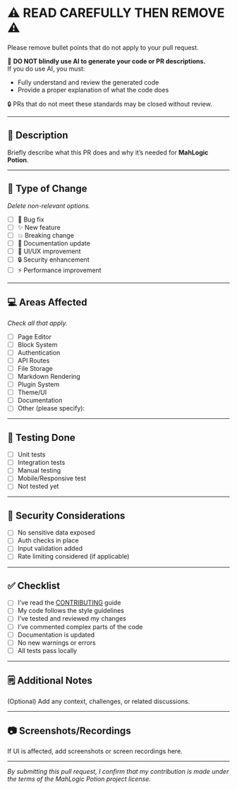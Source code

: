 # ⚠️ READ CAREFULLY THEN REMOVE ⚠️

Please remove bullet points that do not apply to your pull request.

🚫 **DO NOT blindly use AI to generate your code or PR descriptions.**  
If you do use AI, you must:

- Fully understand and review the generated code
- Provide a proper explanation of what the code does

🔒 PRs that do not meet these standards may be closed without review.

---

## 📄 Description

Briefly describe what this PR does and why it’s needed for **MahLogic Potion**.

---

## 🧱 Type of Change

_Delete non-relevant options._

- [ ] 🐛 Bug fix
- [ ] ✨ New feature
- [ ] 💥 Breaking change
- [ ] 📝 Documentation update
- [ ] 🎨 UI/UX improvement
- [ ] 🔒 Security enhancement
- [ ] ⚡ Performance improvement

---

## 💻 Areas Affected

_Check all that apply._

- [ ] Page Editor
- [ ] Block System
- [ ] Authentication
- [ ] API Routes
- [ ] File Storage
- [ ] Markdown Rendering
- [ ] Plugin System
- [ ] Theme/UI
- [ ] Documentation
- [ ] Other (please specify):

---

## 🧪 Testing Done

- [ ] Unit tests
- [ ] Integration tests
- [ ] Manual testing
- [ ] Mobile/Responsive test
- [ ] Not tested yet

---

## 🔐 Security Considerations

- [ ] No sensitive data exposed
- [ ] Auth checks in place
- [ ] Input validation added
- [ ] Rate limiting considered (if applicable)

---

## ✅ Checklist

- [ ] I’ve read the [CONTRIBUTING](../CONTRIBUTING.md) guide
- [ ] My code follows the style guidelines
- [ ] I’ve tested and reviewed my changes
- [ ] I’ve commented complex parts of the code
- [ ] Documentation is updated
- [ ] No new warnings or errors
- [ ] All tests pass locally

---

## 🗒 Additional Notes

(Optional) Add any context, challenges, or related discussions.

---

## 📷 Screenshots/Recordings

If UI is affected, add screenshots or screen recordings here.

---

_By submitting this pull request, I confirm that my contribution is made under the terms of the MahLogic Potion project license._
